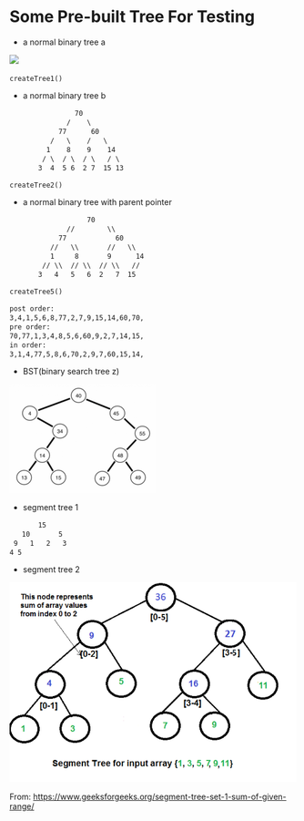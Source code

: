 # Some Pre-built Tree For Testing

- a normal binary tree a

![](https://upload.wikimedia.org/wikipedia/commons/thumb/f/f7/Binary_tree.svg/192px-Binary_tree.svg.png)

```
createTree1()
```

- a normal binary tree b

```
                70
              /    \
            77      60
          /   \    /   \
         1    8    9    14
        / \  / \  / \   / \
       3  4  5 6  2 7  15 13
```

```
createTree2()
```

- a normal binary tree with parent pointer

```
                   70
              //        \\
            77            60
          //   \\       //   \\
          1     8       9      14
        // \\  // \\  // \\   //
       3   4   5   6  2   7  15
```

```
createTree5()
```

```
post order:
3,4,1,5,6,8,77,2,7,9,15,14,60,70,
pre order:
70,77,1,3,4,8,5,6,60,9,2,7,14,15,
in order:
3,1,4,77,5,8,6,70,2,9,7,60,15,14,
```

- BST(binary search tree z)

![](../../img/binary-tree-1.png)

- segment tree 1

```
       15
   10       5
 9   1   2   3
4 5   
```


- segment tree 2

![](../../img/segment-tree1.png)

From: https://www.geeksforgeeks.org/segment-tree-set-1-sum-of-given-range/
